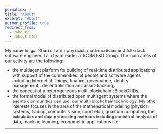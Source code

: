 ```yaml
---
permalink: /
title: "About"
excerpt: "About"
author_profile: true
redirect_from: 
  - /about/
  - /about.html
---
```


My name is Igor Kharin. I am a physicist, mathematician and full-stack software engineer. I am team leader at IQOM R&D Group.
The main areas of our activity are the following:
 -  the multiagent platform for building of real-time distributed applications with support of the communities.
of people and software agents including Internet of Things, finance, governance, identity management,.
decentralisation and asset-tracking;.
 - the concept of a heterogeneous multi-blockchain eBlockGRIDs;
 - the formal model of distributed open multiagent systems where  the agents communities can use.
our multi-blockchain technology.
My other interests focuses in the area of the mathematical modeling (physical systems, trading, computer vision, sport etc.), quantum computing, the calculation and data processing methods including statistical analysis of data, machine learning, econometric applications etc.



------
